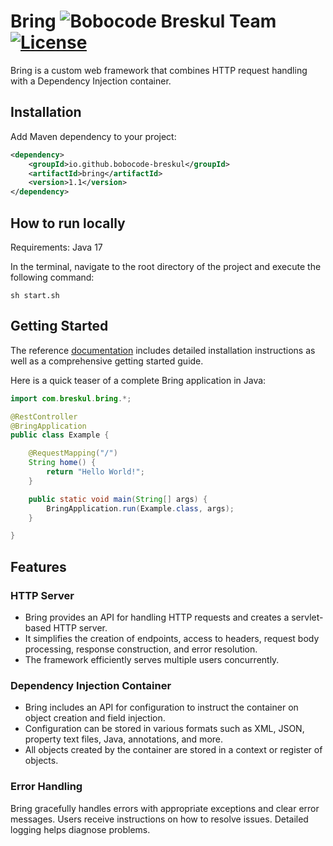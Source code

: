 # Bring ![Bobocode Breskul Team](https://img.shields.io/badge/Bobocode%20Breskul%20Team-8A2BE2) [![License](https://img.shields.io/badge/License-Apache_2.0-green.svg)](https://opensource.org/licenses/Apache-2.0)
 Bring is a custom web framework that combines HTTP request handling with a Dependency Injection container.

## Installation

Add Maven dependency to your project:

```xml
<dependency>
    <groupId>io.github.bobocode-breskul</groupId>
    <artifactId>bring</artifactId>
    <version>1.1</version>
</dependency>
```

## How to run locally

Requirements: Java 17

In the terminal, navigate to the root directory of the project and execute the following command:

```shell
sh start.sh
```

## Getting Started
The reference [documentation](https://github.com/bobocode-breskul/bring/wiki) includes detailed installation instructions as well as a comprehensive getting started guide.

Here is a quick teaser of a complete Bring application in Java:

```java
import com.breskul.bring.*;

@RestController
@BringApplication
public class Example {

    @RequestMapping("/")
    String home() {
        return "Hello World!";
    }

    public static void main(String[] args) {
        BringApplication.run(Example.class, args);
    }

}
```

## Features

### HTTP Server

- Bring provides an API for handling HTTP requests and creates a servlet-based HTTP server.
- It simplifies the creation of endpoints, access to headers, request body processing, response construction, and error resolution.
- The framework efficiently serves multiple users concurrently.

### Dependency Injection Container

- Bring includes an API for configuration to instruct the container on object creation and field injection.
- Configuration can be stored in various formats such as XML, JSON, property text files, Java, annotations, and more.
- All objects created by the container are stored in a context or register of objects.

### Error Handling

Bring gracefully handles errors with appropriate exceptions and clear error messages. Users receive instructions on how to resolve issues. Detailed logging helps diagnose problems.
